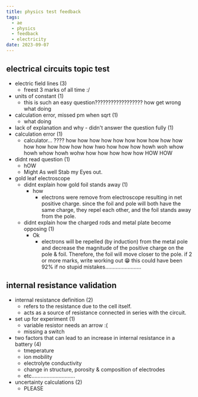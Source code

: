 ```yaml
---
title: physics test feedback
tags:
  - ae
  - physics
  - feedback
  - electricity
date: 2023-09-07
---
```

## electrical circuits topic test
- electric field lines (3)
	- freest 3 marks of all time :/
- units of constant (1)
	- this is such an easy question?????????????????? how get wrong what doing
- calculation error, missed pm when sqrt (1)
	- what doing
- lack of explanation and why - didn't answer the question fully (1)
- calculation error (1)
	- calculator... ???? how how how how how how how how how how how how how how how how hwo how how how howh woh whow howh whow howh wohw how how how how how HOW HOW
- didnt read question (1)
	- hOW
	- Might As well Stab my Eyes out.
- gold leaf electroscope
	- didnt explain how gold foil stands away (1)
		- how
			- electrons were remove from electroscope resulting in net positive charge. since the foil and pole will both have the same charge, they repel each other, and the foil stands away from the pole.
	- didnt explain how the charged rods and metal plate become opposing (1)
		- Ok
			- electrons will be repelled (by induction) from the metal pole and decrease the magnitude of the positive charge on the pole & foil. Therefore, the foil will move closer to the pole.
if 2 or more marks, write working out :grin:
this could have been 92% if no stupid mistakes........................
## internal resistance validation
- internal resistance definition (2)
	- refers to the resistance due to the cell itself.
	- acts as a source of resistance connected in series with the circuit.
- set up for experiment (1)
	- variable resistor needs an arrow :(
	- missing a switch
- two factors that can lead to an increase in internal resistance in a battery (4)
	- tmeperature
	- ion mobility
	- electrolyte conductivity
	- change in structure, porosity & composition of electrodes
	- etc.............................
- uncertainty calculations (2)
	- PLEASE